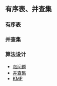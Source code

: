 ## 有序表、并查集


### 有序表


### 并查集


### 算法设计

- [岛问题](IsLand.go)
- [并查集](UnionFind.go)
- [KMP](KMP.go)
